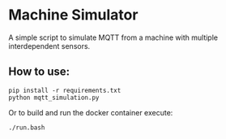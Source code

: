 # Machine Simulator

A simple script to simulate MQTT from a machine with multiple interdependent sensors.

## How to use:
```
pip install -r requirements.txt
python mqtt_simulation.py
```

Or to build and run the docker container execute:
```
./run.bash
```
